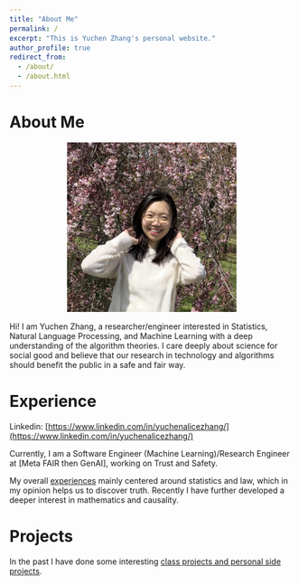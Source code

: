 ```yaml
---
title: "About Me"
permalink: /
excerpt: "This is Yuchen Zhang's personal website."
author_profile: true
redirect_from: 
  - /about/
  - /about.html
---
```


# About Me
<p align="center">
  <img src="images/profile-photo.jpg" width="300" height="300" alt="Profile photo">
</p>

Hi! I am Yuchen Zhang, a researcher/engineer interested in Statistics, Natural Language Processing, and Machine 
Learning with a deep understanding of the algorithm theories. I care deeply about science for social good and believe 
that our research in technology and algorithms should benefit the public in a safe and fair way. 

# Experience
Linkedin: [https://www.linkedin.com/in/yuchenalicezhang/](https://www.linkedin.com/in/yuchenalicezhang/)

Currently, I am a Software Engineer (Machine Learning)/Research Engineer at [Meta FAIR then GenAI], working on 
Trust and Safety.

My overall [experiences](https://zycalice.github.io/experience/) mainly centered around statistics and law, which in my opinion
helps us to discover truth. Recently I have further developed a deeper interest in mathematics and causality. 

# Projects
In the past I have done some interesting [class
projects and personal side projects](https://zycalice.github.io/projects/).
